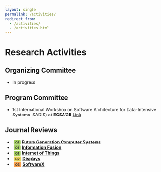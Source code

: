 ```yaml
---
layout: single
permalink: /activities/
redirect_from: 
  - /activities/
  - /activities.html
---
```


# Research Activities

## Organizing Committee

- In progress

## Program Committee

- 1st International Workshop on Software Architecture for Data-Intensive Systems (SADIS) at **ECSA'25** [Link](https://sadis2025.smartarch.cz/index.html)

## Journal Reviews

- <span style="display:inline-block;background:#A4CF63;color:#333;font-weight:bold;font-size:10px;border-radius:3px;padding:2px 5px;margin-left:4px;">Q1</span> [**Future Generation Computer Systems**](https://www.sciencedirect.com/journal/future-generation-computer-systems)
- <span style="display:inline-block;background:#A4CF63;color:#333;font-weight:bold;font-size:10px;border-radius:3px;padding:2px 5px;margin-left:4px;">Q1</span> [**Information Fusion**](https://www.sciencedirect.com/journal/information-fusion)
- <span style="display:inline-block;background:#A4CF63;color:#333;font-weight:bold;font-size:10px;border-radius:3px;padding:2px 5px;margin-left:4px;">Q1</span> [**Internet of Things**](https://www.sciencedirect.com/journal/internet-of-things) 
- <span style="display:inline-block;background:#E8D559;color:#333;font-weight:bold;font-size:10px;border-radius:3px;padding:2px 5px;margin-left:4px;">Q2</span> [**Displays**](https://www.sciencedirect.com/journal/displays) 
- <span style="display:inline-block;background:#FBA353;color:#333;font-weight:bold;font-size:10px;border-radius:3px;padding:2px 5px;margin-left:4px;">Q3</span> [**SoftwareX**](https://www.sciencedirect.com/journal/softwarex) 

